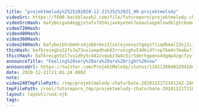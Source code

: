 ```yaml
---
title: "projektmelody%2525202020-12-21%25252021_00-projektmelody"
videoSrc: https://f000.backblazeb2.com/file/futureporn/projektmelody-chaturbate-2020-12-21.mp4
videoSrcHash: bafybeigob4eggjxtafx7d54ijaxkyetml7eoauloqymlowdblgtcbomwki
video720Hash: 
video480Hash: 
video360Hash: 
video240Hash: bafybeibhvbmdrz4jobbrmvz3lzolejnovyztgmyz7iiqdbmal23nj2ijqu?filename=projektmelody-chaturbate-20201221T210124Z-240p.mp4
thinHash: bafkreiegba32fs3q73usiaepdhab62rrunsghv53dkidfrsp7km4v7ma6a?filename=20201221T210124Z_thin.jpg
thiccHash: bafkreigntol7vxidhy5c442zvqubz3w4c5ir5derhgpens4dgmp4zgcfzy?filename=20201221T210124Z_thicc.jpg
announceTitle: "Feeling%20very%20ara%20ara%20right%20now"
announceUrl: https://twitter.com/ProjektMelody/status/1341126649329410050
date: 2020-12-21T21:01:24.000Z
note: 
video240TmpFilePath: /tmp/projektmelody-chaturbate-20201221T210124Z-240p.mp4
tmpFilePath: /root/futureporn_tmp/projektmelody-chaturbate-20201221T210124Z.mp4
layout: layouts/vod.njk
tags:
---
```

